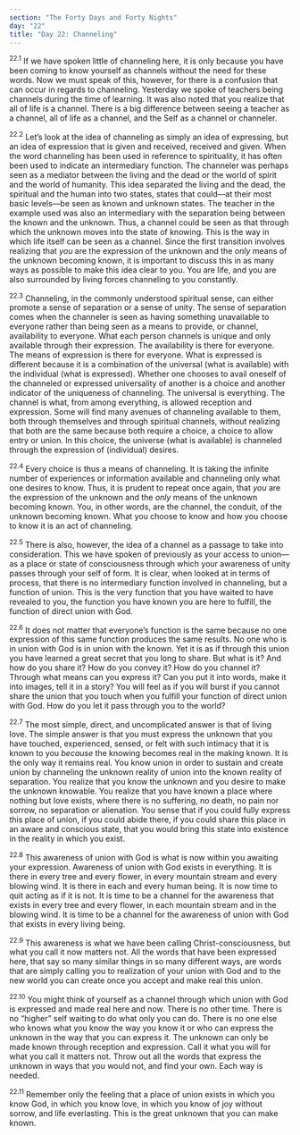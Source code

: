 ```yaml
---
section: "The Forty Days and Forty Nights"
day: "22"
title: "Day 22: Channeling"
---
```


<sup>22.1</sup> If we have spoken little of channeling here, it is only
because you have been coming to know yourself as channels without the
need for these words. Now we must speak of this, however, for there is a
confusion that can occur in regards to channeling. Yesterday we spoke of
teachers being channels during the time of learning. It was also noted
that you realize that all of life is a channel. There is a big
difference between seeing a teacher as a channel, all of life as a
channel, and the Self as a channel or channeler. 

<sup>22.2</sup> Let’s look at the idea of channeling as simply an idea
of expressing, but an idea of expression that is given and received,
received and given. When the word channeling has been used in reference
to spirituality, it has often been used to indicate an intermediary
function. The channeler was perhaps seen as a mediator between the
living and the dead or the world of spirit and the world of humanity.
This idea separated the living and the dead, the spiritual and the human
into two states, states that could—at their most basic levels—be seen as
known and unknown states. The teacher in the example used was also an
intermediary with the separation being between the known and the
unknown. Thus, a channel could be seen as that through which the unknown
moves into the state of knowing. This is the way in which life itself
can be seen as a channel. Since the first transition involves realizing
that *you* are the expression of the unknown and the *only* means of the
unknown becoming known, it is important to discuss this in as many ways
as possible to make this idea clear to you. You are life, and you are
also surrounded by living forces channeling to you constantly. 

<sup>22.3</sup> Channeling, in the commonly understood spiritual sense,
can either promote a sense of separation or a sense of unity. The sense
of separation comes when the channeler is seen as having something
unavailable to everyone rather than being seen as a means to provide, or
channel, availability to everyone. What each person channels is unique
and only available through their expression. The availability is there
for everyone. The means of expression is there for everyone. What is
expressed is different because it is a combination of the universal
(what is available) with the individual (what is expressed). Whether one
chooses to avail oneself of the channeled or expressed universality of
another is a choice and another indicator of the uniqueness of
channeling. The universal is everything. The channel is what, from among
everything, is allowed reception and expression. Some will find many
avenues of channeling available to them, both through themselves and
through spiritual channels, without realizing that both are the same
because both require a choice, a choice to allow entry or union. In this
choice, the universe (what is available) is channeled through the
expression of (individual) desires. 

<sup>22.4</sup> Every choice is thus a means of channeling. It is taking
the infinite number of experiences or information available and
channeling only what one desires to know.  Thus, it is prudent to repeat
once again, that *you* are the expression of the unknown and the *only*
means of the unknown becoming known. You, in other words, are the
channel, the conduit, of the unknown becoming known. What you choose to
know and how you choose to know it is an act of channeling. 

<sup>22.5</sup> There is also, however, the idea of a channel as a
passage to take into consideration. This we have spoken of previously as
your access to union—as a place or state of consciousness through which
your awareness of unity passes through your self of form. It is clear,
when looked at in terms of process, that there is no intermediary
function involved in channeling, but a function of union. This is the
very function that you have waited to have revealed to you, the function
you have known you are here to fulfill, the function of direct union
with God. 

<sup>22.6</sup> It does not matter that everyone’s function is the same
because no one expression of this same function produces the same
results. No one who is in union with God is in union with the known. Yet
it is as if through this union you have learned a great secret that you
long to share. But what is it? And how do you share it? How do you
convey it?  How do you channel it? Through what means can you express
it?  Can you put it into words, make it into images, tell it in a story?
You will feel as if you will burst if you cannot share the union that
you touch when you fulfill your function of direct union with God. How
do you let it pass through you to the world? 

<sup>22.7</sup> The most simple, direct, and uncomplicated answer is
that of living love. The simple answer is that you must express the
unknown that you have touched, experienced, sensed, or felt with such
intimacy that it is known to you *because* the knowing becomes real in
the making known. It is the only way it remains real. You know union in
order to sustain and create union by channeling the unknown reality of
union into the known reality of separation. You realize that you know
the unknown and you desire to make the unknown knowable. You realize
that you have known a place where nothing but love exists, where there
is no suffering, no death, no pain nor sorrow, no separation or
alienation. You sense that if you could fully express this place of
union, if you could abide there, if you could share this place in an
aware and conscious state, that you would bring this state into
existence in the reality in which you exist. 

<sup>22.8</sup> This awareness of union with God is what is now within
you awaiting your expression. Awareness of union with God exists in
everything. It is there in every tree and every flower, in every
mountain stream and every blowing wind. It is there in each and every
human being. It is now time to quit acting as if it is not. It is time
to be a channel for the awareness that exists in every tree and every
flower, in each mountain stream and in the blowing wind. It is time to
be a channel for the awareness of union with God that exists in every
living being. 

<sup>22.9</sup> This awareness is what we have been calling
Christ-consciousness, but what you call it now matters not.  All the
words that have been expressed here, that say so many similar things in
so many different ways, are words that are simply calling you to
realization of your union with God and to the new world you can create
once you accept and make real this union. 

<sup>22.10</sup> You might think of yourself as a channel through which
union with God is expressed and made real here and now. There is no
other time.  There is no “higher” self waiting to do what only you can
do. There is no one else who knows what you know the way you know it or
who can express the unknown in the way that you can express it. The
unknown can only be made known through reception and expression. Call it
what you will for what you call it matters not. Throw out all the words
that express the unknown in ways that you would not, and find your own.
Each way is needed. 

<sup>22.11</sup> Remember only the feeling that a place of union exists
in which you know God, in which you know love, in which you know of joy
without sorrow, and life everlasting. This is the great unknown that you
can make known.

